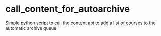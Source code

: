 # call_content_for_autoarchive
Simple python script to call the content api to add a list of courses to the automatic archive queue.
